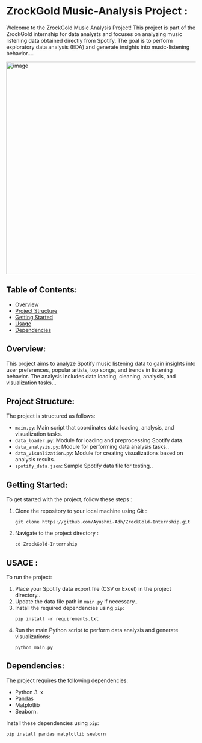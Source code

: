 # ZrockGold Music-Analysis Project :

Welcome to the ZrockGold Music Analysis Project! This project is part of the ZrockGold internship for data analysts and focuses on analyzing music listening data obtained directly from Spotify. The goal is to perform exploratory data analysis (EDA) and generate insights into music-listening behavior....

<img width="565" alt="image" src="https://github.com/Ayushmi-Adh/ZrockGold-Internship/assets/132826306/07ca4a77-bf60-4607-906e-224dceb0704c">


## Table of Contents:

- [Overview](#overview)
- [Project Structure](#project-structure)
- [Getting Started](#getting-started)
- [Usage](#usage)
- [Dependencies](#dependencies)


## Overview:

This project aims to analyze Spotify music listening data to gain insights into user preferences, popular artists, top songs, and trends in listening behavior. The analysis includes data loading, cleaning, analysis, and visualization tasks...

## Project Structure:

The project is structured as follows:
- `main.py`: Main script that coordinates data loading, analysis, and visualization tasks.
- `data_loader.py`: Module for loading and preprocessing Spotify data.
- `data_analysis.py`: Module for performing data analysis tasks..
- `data_visualization.py`: Module for creating visualizations based on analysis results.
- `spotify_data.json`: Sample Spotify data file for testing..

## Getting Started:

To get started with the project, follow these steps :
1. Clone the repository to your local machine using Git :
   ```
   git clone https://github.com/Ayushmi-Adh/ZrockGold-Internship.git
   ```
2. Navigate to the project directory :
   ```
   cd ZrockGold-Internship
   ```

## USAGE :

To run the project:
1. Place your Spotify data export file (CSV or Excel) in the project directory..
2. Update the data file path in `main.py` if necessary..
3. Install the required dependencies using `pip`:
   ```
   pip install -r requirements.txt
   ```
4. Run the main Python script to perform data analysis and generate visualizations:
   ```
   python main.py
   ```

## Dependencies:

The project requires the following dependencies:
- Python 3. x
- Pandas
- Matplotlib
- Seaborn.

Install these dependencies using `pip`:
```
pip install pandas matplotlib seaborn
```


